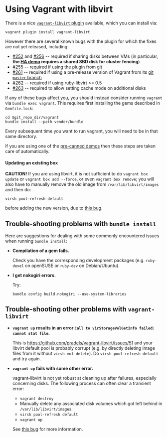 # Using Vagrant with libvirt

There is a nice
[`vagrant-libvirt` plugin](https://github.com/pradels/vagrant-libvirt)
available, which you can install via:

    vagrant plugin install vagrant-libvirt

However there are several known bugs with the plugin for which the
fixes are not yet released, including:

*   [#252](https://github.com/pradels/vagrant-libvirt/pull/252) and
    [#256](https://github.com/pradels/vagrant-libvirt/pull/256)
    -- required if sharing disks between VMs (in particular, **the
    [HA demo](../demos/HA/) requires a shared SBD disk for cluster
    fencing**)
*   [#255](https://github.com/pradels/vagrant-libvirt/pull/255)
    -- required if using the plugin from git
*   [#261](https://github.com/pradels/vagrant-libvirt/pull/261)
    -- required if using a pre-release version of Vagrant from its
    [git `master` branch](https://github.com/mitchellh/vagrant)
*   [#262](https://github.com/pradels/vagrant-libvirt/pull/262)
    -- required if using ruby-libvirt >= 0.5
*   [#263](https://github.com/pradels/vagrant-libvirt/pull/263)
    -- required to allow setting cache mode on additional disks

If any of these bugs affect you, you should instead consider running
`vagrant` via `bundle exec vagrant`.  This requires first installing
the gems described in `Gemfile.lock`:

    cd $git_repo_dir/vagrant
    bundle install --path vendor/bundle

Every subsequent time you want to run vagrant, you will need to be in
that same directory.

If you are using one of the [pre-canned demos](../demos/) then these
steps are taken care of automatically.

#### Updating an existing box

**CAUTION!** If you are using libvirt, it is not sufficient to do
`vagrant box update` or `vagrant box add --force`, or even `vagrant box
remove`; you will also have to manually remove the old image from
`/var/lib/libvirt/images` and then do:

    virsh pool-refresh default

before adding the new version, due to
[this bug](https://github.com/pradels/vagrant-libvirt/issues/85#issuecomment-55419054).

## Trouble-shooting problems with `bundle install`

Here are suggestions for dealing with some commonly encountered
issues when running `bundle install`:

*   **Compilation of a gem fails.**

    Check you have the corresponding development packages
    (e.g. `ruby-devel` on openSUSE or `ruby-dev` on Debian/Ubuntu).

*   **I get nokogiri errors.**

    Try:

        bundle config build.nokogiri --use-system-libraries

## Trouble-shooting other problems with `vagrant-libvirt`

*   **`vagrant up` results in an error `Call to virStorageVolGetInfo
    failed: cannot stat file`.**
    
    This is https://github.com/pradels/vagrant-libvirt/issues/51 and
    your libvirt default pool is probably corrupt (e.g. by directly
    deleting image files from it without `virsh vol-delete`).  Do
    `virsh pool-refresh default` and try again.

*   **`vagrant up` fails with some other error.**

    vagrant-libvirt is not yet robust at cleaning up after failures,
    especially concerning disks.  The following process can often
    clear a transient error:

    *   `vagrant destroy`
    *   Manually delete any associated disk volumes which got
        left behind in `/var/lib/libvirt/images`.
    *   `virsh pool-refresh default`
    *   `vagrant up`

    See [this bug](https://github.com/pradels/vagrant-libvirt/issues/85#issuecomment-55419054)
    for more information.
